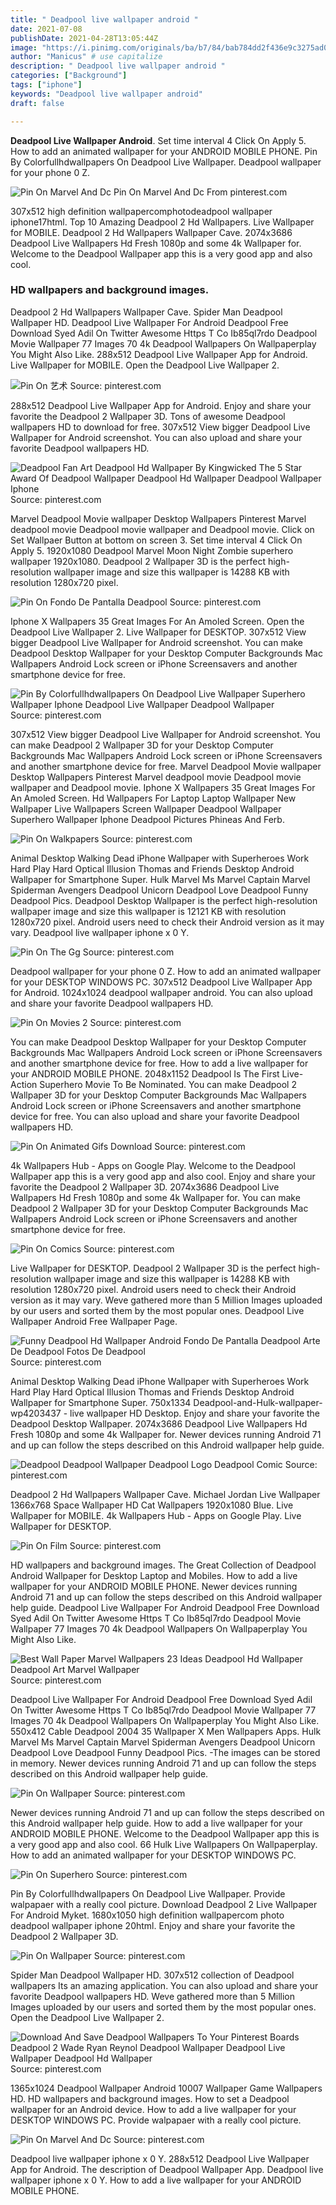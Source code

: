 ```yaml
---
title: " Deadpool live wallpaper android "
date: 2021-07-08
publishDate: 2021-04-28T13:05:44Z
image: "https://i.pinimg.com/originals/ba/b7/84/bab784dd2f436e9c3275ad0d78f8f7f0.jpg"
author: "Manicus" # use capitalize
description: " Deadpool live wallpaper android "
categories: ["Background"]
tags: ["iphone"]
keywords: "Deadpool live wallpaper android"
draft: false

---
```



**Deadpool Live Wallpaper Android**. Set time interval 4 Click On Apply 5. How to add an animated wallpaper for your ANDROID MOBILE PHONE. Pin By Colorfullhdwallpapers On Deadpool Live Wallpaper. Deadpool wallpaper for your phone 0 Z.

![Pin On Marvel And Dc](https://i.pinimg.com/originals/ba/b7/84/bab784dd2f436e9c3275ad0d78f8f7f0.jpg "Pin On Marvel And Dc")
Pin On Marvel And Dc From pinterest.com


307x512 high definition wallpapercomphotodeadpool wallpaper iphone17html. Top 10 Amazing Deadpool 2 Hd Wallpapers. Live Wallpaper for MOBILE. Deadpool 2 Hd Wallpapers Wallpaper Cave. 2074x3686 Deadpool Live Wallpapers Hd Fresh 1080p and some 4k Wallpaper for. Welcome to the Deadpool Wallpaper app this is a very good app and also cool.

### HD wallpapers and background images.

Deadpool 2 Hd Wallpapers Wallpaper Cave. Spider Man Deadpool Wallpaper HD. Deadpool Live Wallpaper For Android Deadpool Free Download Syed Adil On Twitter Awesome Https T Co Ib85ql7rdo Deadpool Movie Wallpaper 77 Images 70 4k Deadpool Wallpapers On Wallpaperplay You Might Also Like. 288x512 Deadpool Live Wallpaper App for Android. Live Wallpaper for MOBILE. Open the Deadpool Live Wallpaper 2.


![Pin On 艺术](https://i.pinimg.com/originals/c0/af/77/c0af77edae5631ebf656c87d8385860c.jpg "Pin On 艺术")
Source: pinterest.com

288x512 Deadpool Live Wallpaper App for Android. Enjoy and share your favorite the Deadpool 2 Wallpaper 3D. Tons of awesome Deadpool wallpapers HD to download for free. 307x512 View bigger Deadpool Live Wallpaper for Android screenshot. You can also upload and share your favorite Deadpool wallpapers HD.

![Deadpool Fan Art Deadpool Hd Wallpaper By Kingwicked The 5 Star Award Of Deadpool Wallpaper Deadpool Hd Wallpaper Deadpool Wallpaper Iphone](https://i.pinimg.com/originals/5d/1f/b6/5d1fb63b306424bc0f7458e6443b96db.png "Deadpool Fan Art Deadpool Hd Wallpaper By Kingwicked The 5 Star Award Of Deadpool Wallpaper Deadpool Hd Wallpaper Deadpool Wallpaper Iphone")
Source: pinterest.com

Marvel Deadpool Movie wallpaper Desktop Wallpapers Pinterest Marvel deadpool movie Deadpool movie wallpaper and Deadpool movie. Click on Set Wallpaer Button at bottom on screen 3. Set time interval 4 Click On Apply 5. 1920x1080 Deadpool Marvel Moon Night Zombie superhero wallpaper 1920x1080. Deadpool 2 Wallpaper 3D is the perfect high-resolution wallpaper image and size this wallpaper is 14288 KB with resolution 1280x720 pixel.

![Pin On Fondo De Pantalla Deadpool](https://i.pinimg.com/originals/50/49/fa/5049faf7c59f5ca89934c22d4e18e9bf.jpg "Pin On Fondo De Pantalla Deadpool")
Source: pinterest.com

Iphone X Wallpapers 35 Great Images For An Amoled Screen. Open the Deadpool Live Wallpaper 2. Live Wallpaper for DESKTOP. 307x512 View bigger Deadpool Live Wallpaper for Android screenshot. You can make Deadpool Desktop Wallpaper for your Desktop Computer Backgrounds Mac Wallpapers Android Lock screen or iPhone Screensavers and another smartphone device for free.

![Pin By Colorfullhdwallpapers On Deadpool Live Wallpaper Superhero Wallpaper Iphone Deadpool Live Wallpaper Deadpool Wallpaper](https://i.pinimg.com/originals/83/d8/20/83d82021992fd49a8231c298a40aa3df.jpg "Pin By Colorfullhdwallpapers On Deadpool Live Wallpaper Superhero Wallpaper Iphone Deadpool Live Wallpaper Deadpool Wallpaper")
Source: pinterest.com

307x512 View bigger Deadpool Live Wallpaper for Android screenshot. You can make Deadpool 2 Wallpaper 3D for your Desktop Computer Backgrounds Mac Wallpapers Android Lock screen or iPhone Screensavers and another smartphone device for free. Marvel Deadpool Movie wallpaper Desktop Wallpapers Pinterest Marvel deadpool movie Deadpool movie wallpaper and Deadpool movie. Iphone X Wallpapers 35 Great Images For An Amoled Screen. Hd Wallpapers For Laptop Laptop Wallpaper New Wallpaper Live Wallpapers Screen Wallpaper Deadpool Wallpaper Superhero Wallpaper Iphone Deadpool Pictures Phineas And Ferb.

![Pin On Walkpapers](https://i.pinimg.com/originals/fd/53/87/fd5387d831b03a4d699975503667170c.jpg "Pin On Walkpapers")
Source: pinterest.com

Animal Desktop Walking Dead iPhone Wallpaper with Superheroes Work Hard Play Hard Optical Illusion Thomas and Friends Desktop Android Wallpaper for Smartphone Super. Hulk Marvel Ms Marvel Captain Marvel Spiderman Avengers Deadpool Unicorn Deadpool Love Deadpool Funny Deadpool Pics. Deadpool Desktop Wallpaper is the perfect high-resolution wallpaper image and size this wallpaper is 12121 KB with resolution 1280x720 pixel. Android users need to check their Android version as it may vary. Deadpool live wallpaper iphone x 0 Y.

![Pin On The Gg](https://i.pinimg.com/originals/12/9e/79/129e793492f82ddf3793de5add119f46.jpg "Pin On The Gg")
Source: pinterest.com

Deadpool wallpaper for your phone 0 Z. How to add an animated wallpaper for your DESKTOP WINDOWS PC. 307x512 Deadpool Live Wallpaper App for Android. 1024x1024 deadpool wallpaper android. You can also upload and share your favorite Deadpool wallpapers HD.

![Pin On Movies 2](https://i.pinimg.com/originals/a5/35/01/a535017c581486b401b17aaf60ea4fd8.jpg "Pin On Movies 2")
Source: pinterest.com

You can make Deadpool Desktop Wallpaper for your Desktop Computer Backgrounds Mac Wallpapers Android Lock screen or iPhone Screensavers and another smartphone device for free. How to add a live wallpaper for your ANDROID MOBILE PHONE. 2048x1152 Deadpool Is The First Live-Action Superhero Movie To Be Nominated. You can make Deadpool 2 Wallpaper 3D for your Desktop Computer Backgrounds Mac Wallpapers Android Lock screen or iPhone Screensavers and another smartphone device for free. You can also upload and share your favorite Deadpool wallpapers HD.

![Pin On Animated Gifs Download](https://i.pinimg.com/originals/40/7d/66/407d669f0d3c62dffc0eef857219d0a8.jpg "Pin On Animated Gifs Download")
Source: pinterest.com

4k Wallpapers Hub - Apps on Google Play. Welcome to the Deadpool Wallpaper app this is a very good app and also cool. Enjoy and share your favorite the Deadpool 2 Wallpaper 3D. 2074x3686 Deadpool Live Wallpapers Hd Fresh 1080p and some 4k Wallpaper for. You can make Deadpool 2 Wallpaper 3D for your Desktop Computer Backgrounds Mac Wallpapers Android Lock screen or iPhone Screensavers and another smartphone device for free.

![Pin On Comics](https://i.pinimg.com/originals/02/d0/07/02d007a6d50dcf3d64d4a0f369d00fcd.jpg "Pin On Comics")
Source: pinterest.com

Live Wallpaper for DESKTOP. Deadpool 2 Wallpaper 3D is the perfect high-resolution wallpaper image and size this wallpaper is 14288 KB with resolution 1280x720 pixel. Android users need to check their Android version as it may vary. Weve gathered more than 5 Million Images uploaded by our users and sorted them by the most popular ones. Deadpool Live Wallpaper Android Free Wallpaper Page.

![Funny Deadpool Hd Wallpaper Android Fondo De Pantalla Deadpool Arte De Deadpool Fotos De Deadpool](https://i.pinimg.com/originals/f6/cb/49/f6cb49aadb98770e0659659e37c52ff8.jpg "Funny Deadpool Hd Wallpaper Android Fondo De Pantalla Deadpool Arte De Deadpool Fotos De Deadpool")
Source: pinterest.com

Animal Desktop Walking Dead iPhone Wallpaper with Superheroes Work Hard Play Hard Optical Illusion Thomas and Friends Desktop Android Wallpaper for Smartphone Super. 750x1334 Deadpool-and-Hulk-wallpaper-wp4203437 - live wallpaper HD Desktop. Enjoy and share your favorite the Deadpool Desktop Wallpaper. 2074x3686 Deadpool Live Wallpapers Hd Fresh 1080p and some 4k Wallpaper for. Newer devices running Android 71 and up can follow the steps described on this Android wallpaper help guide.

![Deadpool Deadpool Wallpaper Deadpool Logo Deadpool Comic](https://i.pinimg.com/originals/fb/2c/13/fb2c136d6dd79347d88aa5d2b6a03900.jpg "Deadpool Deadpool Wallpaper Deadpool Logo Deadpool Comic")
Source: pinterest.com

Deadpool 2 Hd Wallpapers Wallpaper Cave. Michael Jordan Live Wallpaper 1366x768 Space Wallpaper HD Cat Wallpapers 1920x1080 Blue. Live Wallpaper for MOBILE. 4k Wallpapers Hub - Apps on Google Play. Live Wallpaper for DESKTOP.

![Pin On Film](https://i.pinimg.com/originals/f4/ea/a7/f4eaa73db22d9d6cb815593c5e9fd7b5.jpg "Pin On Film")
Source: pinterest.com

HD wallpapers and background images. The Great Collection of Deadpool Android Wallpaper for Desktop Laptop and Mobiles. How to add a live wallpaper for your ANDROID MOBILE PHONE. Newer devices running Android 71 and up can follow the steps described on this Android wallpaper help guide. Deadpool Live Wallpaper For Android Deadpool Free Download Syed Adil On Twitter Awesome Https T Co Ib85ql7rdo Deadpool Movie Wallpaper 77 Images 70 4k Deadpool Wallpapers On Wallpaperplay You Might Also Like.

![Best Wall Paper Marvel Wallpapers 23 Ideas Deadpool Hd Wallpaper Deadpool Art Marvel Wallpaper](https://i.pinimg.com/474x/d9/f8/09/d9f809f6b00d8a1b2f2eb31720af4ec5.jpg "Best Wall Paper Marvel Wallpapers 23 Ideas Deadpool Hd Wallpaper Deadpool Art Marvel Wallpaper")
Source: pinterest.com

Deadpool Live Wallpaper For Android Deadpool Free Download Syed Adil On Twitter Awesome Https T Co Ib85ql7rdo Deadpool Movie Wallpaper 77 Images 70 4k Deadpool Wallpapers On Wallpaperplay You Might Also Like. 550x412 Cable Deadpool 2004 35 Wallpaper X Men Wallpapers Apps. Hulk Marvel Ms Marvel Captain Marvel Spiderman Avengers Deadpool Unicorn Deadpool Love Deadpool Funny Deadpool Pics. -The images can be stored in memory. Newer devices running Android 71 and up can follow the steps described on this Android wallpaper help guide.

![Pin On Wallpaper](https://i.pinimg.com/564x/60/9b/c7/609bc73ccc2660179e04589297760db8.jpg "Pin On Wallpaper")
Source: pinterest.com

Newer devices running Android 71 and up can follow the steps described on this Android wallpaper help guide. How to add a live wallpaper for your ANDROID MOBILE PHONE. Welcome to the Deadpool Wallpaper app this is a very good app and also cool. 66 Hulk Live Wallpapers On Wallpaperplay. How to add an animated wallpaper for your DESKTOP WINDOWS PC.

![Pin On Superhero](https://i.pinimg.com/originals/34/b6/1b/34b61b83b8de926a212667369cbf5aa4.jpg "Pin On Superhero")
Source: pinterest.com

Pin By Colorfullhdwallpapers On Deadpool Live Wallpaper. Provide walpapaer with a really cool picture. Download Deadpool 2 Live Wallpaper For Android Myket. 1680x1050 high definition wallpapercom photo deadpool wallpaper iphone 20html. Enjoy and share your favorite the Deadpool 2 Wallpaper 3D.

![Pin On Wallpaper](https://i.pinimg.com/originals/d7/14/01/d71401d256fcfd5607a5bcfa4cb6de7c.jpg "Pin On Wallpaper")
Source: pinterest.com

Spider Man Deadpool Wallpaper HD. 307x512 collection of Deadpool wallpapers Its an amazing application. You can also upload and share your favorite Deadpool wallpapers HD. Weve gathered more than 5 Million Images uploaded by our users and sorted them by the most popular ones. Open the Deadpool Live Wallpaper 2.

![Download And Save Deadpool Wallpapers To Your Pinterest Boards Deadpool 2 Wade Ryan Reynol Deadpool Wallpaper Deadpool Live Wallpaper Deadpool Hd Wallpaper](https://i.pinimg.com/originals/e9/40/c5/e940c5d697749ef81a2c1474141ca365.jpg "Download And Save Deadpool Wallpapers To Your Pinterest Boards Deadpool 2 Wade Ryan Reynol Deadpool Wallpaper Deadpool Live Wallpaper Deadpool Hd Wallpaper")
Source: pinterest.com

1365x1024 Deadpool Wallpaper Android 10007 Wallpaper Game Wallpapers HD. HD wallpapers and background images. How to set a Deadpool wallpaper for an Android device. How to add a live wallpaper for your DESKTOP WINDOWS PC. Provide walpapaer with a really cool picture.

![Pin On Marvel And Dc](https://i.pinimg.com/originals/ba/b7/84/bab784dd2f436e9c3275ad0d78f8f7f0.jpg "Pin On Marvel And Dc")
Source: pinterest.com

Deadpool live wallpaper iphone x 0 Y. 288x512 Deadpool Live Wallpaper App for Android. The description of Deadpool Wallpaper App. Deadpool live wallpaper iphone x 0 Y. How to add a live wallpaper for your ANDROID MOBILE PHONE.

